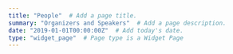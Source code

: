 ```yaml
---
title: "People"  # Add a page title.
summary: "Organizers and Speakers"  # Add a page description.
date: "2019-01-01T00:00:00Z"  # Add today's date.
type: "widget_page"  # Page type is a Widget Page
---
```

